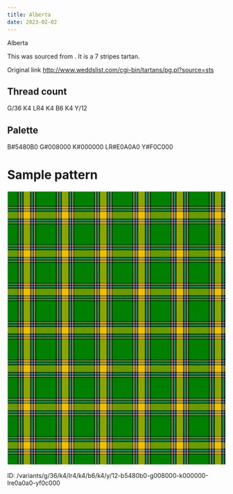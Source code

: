 ```yaml
---
title: Alberta
date: 2023-02-02
---
```

Alberta

This was sourced from <no value>.  It is a 7 stripes tartan.

Original link http://www.weddslist.com/cgi-bin/tartans/pg.pl?source=sts

## Thread count
G/36 K4 LR4 K4 B6 K4 Y/12

## Palette
B#5480B0 G#008000 K#000000 LR#E0A0A0 Y#F0C000

# Sample pattern

![Tartan detail](tartan.png "G/36 K4 LR4 K4 B6 K4 Y/12 tartan")

ID: /variants/g/36/k4/lr4/k4/b6/k4/y/12-b5480b0-g008000-k000000-lre0a0a0-yf0c000